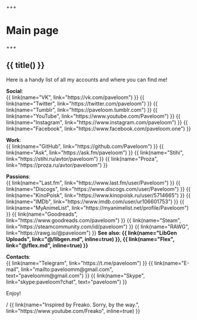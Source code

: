 +++
# Main page
+++

<div id="page">
  <div id="main">
    <h2 id="title"><span>{{ title() }}</span></h2>
    <div id="content">
      <p>Here is a handy list of all my accounts and where you can find me!</p>
      <p>
        <b>Social</b>:<br>
        {{ link(name="VK", link="https://vk.com/paveloom") }}
        {{ link(name="Twitter", link="https://twitter.com/paveloom") }}
        {{ link(name="Tumblr", link="https://paveloom.tumblr.com") }}
        {{ link(name="YouTube", link="https://www.youtube.com/Paveloom") }}
        {{ link(name="Instagram", link="https://www.instagram.com/paveloom") }}
        {{ link(name="Facebook", link="https://www.facebook.com/paveloom.one") }}
      </p>
      <p>
        <b>Work</b>:<br>
        {{ link(name="GitHub", link="https://github.com/Paveloom") }}
        {{ link(name="Ask", link="https://ask.fm/paveloom") }}
        {{ link(name="Stihi", link="https://stihi.ru/avtor/paveloom") }}
        {{ link(name="Proza", link="https://proza.ru/avtor/paveloom") }}
      </p>
      <p>
        <b>Passions</b>:<br>
        {{ link(name="Last.fm", link="https://www.last.fm/user/Paveloom") }}
        {{ link(name="Discogs", link="https://www.discogs.com/user/Paveloom") }}
        {{ link(name="KinoPoisk", link="https://www.kinopoisk.ru/user/5714665") }}
        {{ link(name="IMDb", link="https://www.imdb.com/user/ur106601753") }}
        {{ link(name="MyAnimeList", link="https://myanimelist.net/profile/Paveloom") }}
        {{ link(name="Goodreads", link="https://www.goodreads.com/paveloom") }}
        {{ link(name="Steam", link="https://steamcommunity.com/id/paveloom") }}
        {{ link(name="RAWG", link="https://rawg.io/@paveloom") }}
        <b>
          See also:
          {{ link(name="LibGen Uploads", link="@/libgen.md", inline=true) }},
          {{ link(name="Flex", link="@/flex.md", inline=true) }}
        </b>
      </p>
      <p>
        <b>Contacts</b>:<br>
        {{ link(name="Telegram", link="https://t.me/paveloom") }}
        {{ link(name="E-mail", link="mailto:paveloomm@gmail.com", text="paveloomm@gmail.com") }}
        {{ link(name="Skype", link="skype:paveloom?chat", text="paveloom") }}
      </p>
      <p>Enjoy!</p>
    </div>
  </div>
  <div id="footer">
    <div id="footnote">
      <span>/</span>
      {{ link(name="Inspired by Freako. Sorry, by the way.", link="https://www.youtube.com/Freako", inline=true) }}
    </div>
  </div>
</div>
